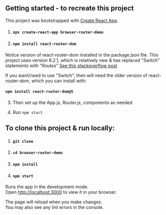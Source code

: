 ## Getting started - to recreate this project

This project was bootstrapped with [Create React App](https://github.com/facebook/create-react-app).

1. #### `npx create-react-app browser-router-demo`

2. #### `npm install react-router-dom`

Notice version of react-router-dom installed in the package.json file.
This project uses version 6.2.1, which is relatively new & has replaced "Switch" statements with "Routes"
[See this stackoverflow post](https://stackoverflow.com/questions/63124161/attempted-import-error-switch-is-not-exported-from-react-router-dom/69849271#69849271)

If you want/need to use "Switch", then will need the older version of react-router-dom, which you can install with:

#### `npm install react-router-dom@5`

3. Then set up the App.js, Router.js, components as needed

4) Run `npm start`

## To clone this project & run locally:

1. #### `git clone `

2. #### `cd browser-router-demo`

3. #### `npm install`

4. #### `npm start`

Runs the app in the development mode.\
Open [http://localhost:3000](http://localhost:3000) to view it in your browser.

The page will reload when you make changes.\
You may also see any lint errors in the console.
